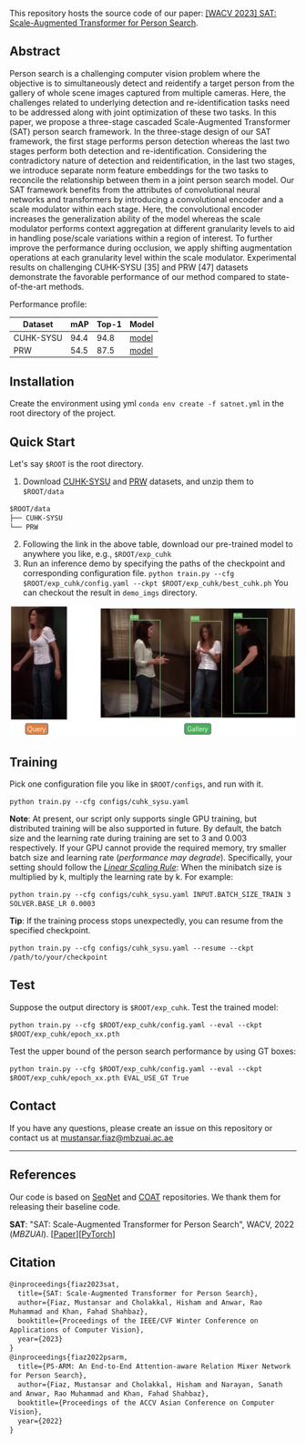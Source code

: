 This repository hosts the source code of our paper: [[WACV 2023] SAT: Scale-Augmented Transformer for Person Search](https://openaccess.thecvf.com/content/WACV2023/html/Fiaz_SAT_Scale-Augmented_Transformer_for_Person_Search_WACV_2023_paper.html). 


## Abstract

Person search is a challenging computer vision problem where the objective is to simultaneously detect and reidentify a target person from the gallery of whole scene images captured from multiple cameras. Here, the challenges related to underlying detection and re-identification tasks need to be addressed along with joint optimization of these two tasks. In this paper, we propose a three-stage cascaded Scale-Augmented Transformer (SAT) person search framework. In the three-stage design of our SAT framework, the first stage performs person detection whereas the last two stages perform both detection and re-identification.
Considering the contradictory nature of detection and reidentification, in the last two stages, we introduce separate norm feature embeddings for the two tasks to reconcile the relationship between them in a joint person search model. Our SAT framework benefits from the attributes of convolutional neural networks and transformers by introducing a convolutional encoder and a scale modulator within each stage. Here, the convolutional encoder increases the generalization ability of the model whereas the scale modulator performs context aggregation at different granularity levels to aid in handling pose/scale variations within a region of interest. To further improve the performance during occlusion, we apply shifting augmentation operations at each granularity level within the scale modulator. Experimental results on challenging CUHK-SYSU [35] and PRW
[47] datasets demonstrate the favorable performance of our method compared to state-of-the-art methods.


Performance profile:

| Dataset   | mAP  | Top-1 | Model                                                        |
| --------- | ---- | ----- | ------------------------------------------------------------ |
| CUHK-SYSU | 94.4 | 94.8  | [model](https://drive.google.com/file/d/13Z49YUoUYVTYj0TMIdxvMbucg8wIF8Ar/view?usp=sharing) |
| PRW       | 54.5 | 87.5  | [model](https://drive.google.com/file/d/1tzRrEI-axu6gq5w_mEcqWAoRTSVM8ANB/view?usp=sharing) |


## Installation

Create the environment using yml  `conda env create -f satnet.yml` in the root directory of the project.


## Quick Start

Let's say `$ROOT` is the root directory.

1. Download [CUHK-SYSU](https://drive.google.com/open?id=1z3LsFrJTUeEX3-XjSEJMOBrslxD2T5af) and [PRW](http://pan.baidu.com/s/1i5tqYbj) datasets, and unzip them to `$ROOT/data`
```
$ROOT/data
├── CUHK-SYSU
└── PRW
```
2. Following the link in the above table, download our pre-trained model to anywhere you like, e.g., `$ROOT/exp_cuhk`
3. Run an inference demo by specifying the paths of the checkpoint and corresponding configuration file. `python train.py --cfg $ROOT/exp_cuhk/config.yaml --ckpt $ROOT/exp_cuhk/best_cuhk.ph` You can checkout the result in `demo_imgs` directory.

![demo.jpg](./demo_imgs/demo.jpg)

## Training

Pick one configuration file you like in `$ROOT/configs`, and run with it.

```
python train.py --cfg configs/cuhk_sysu.yaml
```

**Note**: At present, our script only supports single GPU training, but distributed training will be also supported in future. By default, the batch size and the learning rate during training are set to 3 and 0.003 respectively. If your GPU cannot provide the required memory, try smaller batch size and learning rate (*performance may degrade*). Specifically, your setting should follow the [*Linear Scaling Rule*](https://arxiv.org/abs/1706.02677): When the minibatch size is multiplied by k, multiply the learning rate by k. For example:

```
python train.py --cfg configs/cuhk_sysu.yaml INPUT.BATCH_SIZE_TRAIN 3 SOLVER.BASE_LR 0.0003
```

**Tip**: If the training process stops unexpectedly, you can resume from the specified checkpoint.

```
python train.py --cfg configs/cuhk_sysu.yaml --resume --ckpt /path/to/your/checkpoint
```

## Test

Suppose the output directory is `$ROOT/exp_cuhk`. Test the trained model:

```
python train.py --cfg $ROOT/exp_cuhk/config.yaml --eval --ckpt $ROOT/exp_cuhk/epoch_xx.pth 
```

Test the upper bound of the person search performance by using GT boxes:

```
python train.py --cfg $ROOT/exp_cuhk/config.yaml --eval --ckpt $ROOT/exp_cuhk/epoch_xx.pth EVAL_USE_GT True
```

## Contact
If you have any questions, please create an issue on this repository or contact us at mustansar.fiaz@mbzuai.ac.ae

<hr />

## References
Our code is based on [SeqNet](https://github.com/serend1p1ty/SeqNet) and [COAT](https://github.com/Kitware/COAT)  repositories. 
We thank them for releasing their baseline code.

**SAT**: "SAT: Scale-Augmented Transformer for Person Search", WACV, 2022 (*MBZUAI*). [[Paper](https://openaccess.thecvf.com/content/WACV2023/papers/Fiaz_SAT_Scale-Augmented_Transformer_for_Person_Search_WACV_2023_paper.pdf)][[PyTorch](https://github.com/mustansarfiaz/SAT)]


## Citation

```
@inproceedings{fiaz2023sat,
  title={SAT: Scale-Augmented Transformer for Person Search},
  author={Fiaz, Mustansar and Cholakkal, Hisham and Anwar, Rao Muhammad and Khan, Fahad Shahbaz},
  booktitle={Proceedings of the IEEE/CVF Winter Conference on Applications of Computer Vision},
  year={2023}
}
@inproceedings{fiaz2022psarm,
  title={PS-ARM: An End-to-End Attention-aware Relation Mixer Network for Person Search},
  author={Fiaz, Mustansar and Cholakkal, Hisham and Narayan, Sanath and Anwar, Rao Muhammad and Khan, Fahad Shahbaz},
  booktitle={Proceedings of the ACCV Asian Conference on Computer Vision}, 
  year={2022}
}
